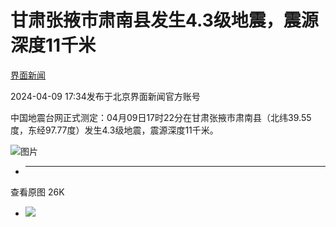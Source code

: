 # 甘肃张掖市肃南县发生4.3级地震，震源深度11千米

[](https://news.qq.com/omn/author/8QMc3HhU640dvD%2Fd)

[界面新闻](https://news.qq.com/omn/author/8QMc3HhU640dvD%2Fd)

2024-04-09 17:34发布于北京界面新闻官方账号

中国地震台网正式测定：04月09日17时22分在甘肃张掖市肃南县（北纬39.55度，东经97.77度）发生4.3级地震，震源深度11千米。

![图片](https:https://inews.gtimg.com/om_bt/OnVhh0mFAeNxD6heaS0LnirnvDfSnYBFZFZqWIIXZVXnUAA/641)

  *  ______

查看原图 26K

  * ![](https:https://inews.gtimg.com/om_bt/OnVhh0mFAeNxD6heaS0LnirnvDfSnYBFZFZqWIIXZVXnUAA/641)

